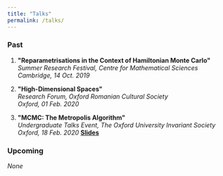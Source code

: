 ```yaml
---
title: "Talks"
permalink: /talks/
---
```

  
### Past
1. **"Reparametrisations in the Context of Hamiltonian Monte Carlo"**   
*Summer Research Festival, Centre for Mathematical Sciences*  
*Cambridge, 14 Oct. 2019* 

2. **"High-Dimensional Spaces"**  
*Research Forum, Oxford Romanian Cultural Society*  
*Oxford, 01 Feb. 2020*  

3. **"MCMC: The Metropolis Algorithm"**    
*Undergraduate Talks Event, The Oxford University Invariant Society*  
*Oxford, 18 Feb. 2020*
**[Slides](../MCMC_Invariants.pdf)**

### Upcoming
*None*